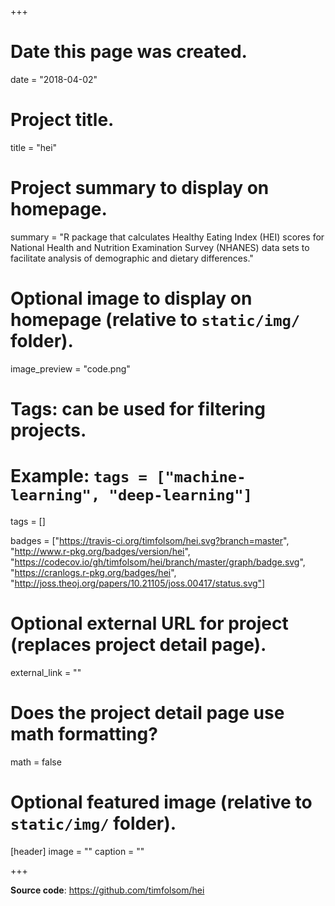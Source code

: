 +++
# Date this page was created.
date = "2018-04-02"

# Project title.
title = "hei"

# Project summary to display on homepage.
summary = "R package that calculates Healthy Eating Index (HEI) scores for National Health and Nutrition Examination Survey (NHANES) data sets to facilitate analysis of demographic and dietary differences."

# Optional image to display on homepage (relative to `static/img/` folder).
image_preview = "code.png"

# Tags: can be used for filtering projects.
# Example: `tags = ["machine-learning", "deep-learning"]`
tags = []

badges = ["https://travis-ci.org/timfolsom/hei.svg?branch=master", "http://www.r-pkg.org/badges/version/hei", "https://codecov.io/gh/timfolsom/hei/branch/master/graph/badge.svg", 
"https://cranlogs.r-pkg.org/badges/hei",
"http://joss.theoj.org/papers/10.21105/joss.00417/status.svg"]
 

# Optional external URL for project (replaces project detail page).
external_link = ""

# Does the project detail page use math formatting?
math = false

# Optional featured image (relative to `static/img/` folder).
[header]
image = ""
caption = ""

+++

**Source code**: https://github.com/timfolsom/hei